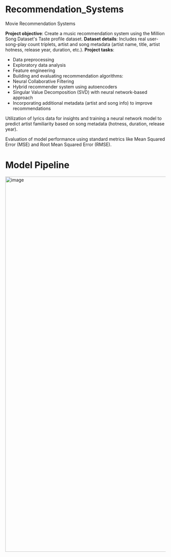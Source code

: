 # Recommendation_Systems
Movie Recommendation Systems

<b>Project objective</b>: Create a music recommendation system using the Million Song Dataset's Taste profile dataset.
<b>Dataset details</b>: Includes real user-song-play count triplets, artist and song metadata (artist name, title, artist hotness, release year, duration, etc.).
<b>Project tasks</b>:
- Data preprocessing
- Exploratory data analysis
- Feature engineering
- Building and evaluating recommendation algorithms:
- Neural Collaborative Filtering
- Hybrid recommender system using autoencoders
- Singular Value Decomposition (SVD) with neural network-based approach
- Incorporating additional metadata (artist and song info) to improve recommendations

Utilization of lyrics data for insights and training a neural network model to predict artist familiarity based on song metadata (hotness, duration, release year).

Evaluation of model performance using standard metrics like Mean Squared Error (MSE) and Root Mean Squared Error (RMSE).

<p align='center'> <h1>Model Pipeline</h1> </p>
<img width="1176" alt="image" src="https://github.com/NivedhaBalakrishnan/Recommendation_Systems/assets/50318272/3758937f-a595-4710-98ca-7c0a949ae950">

